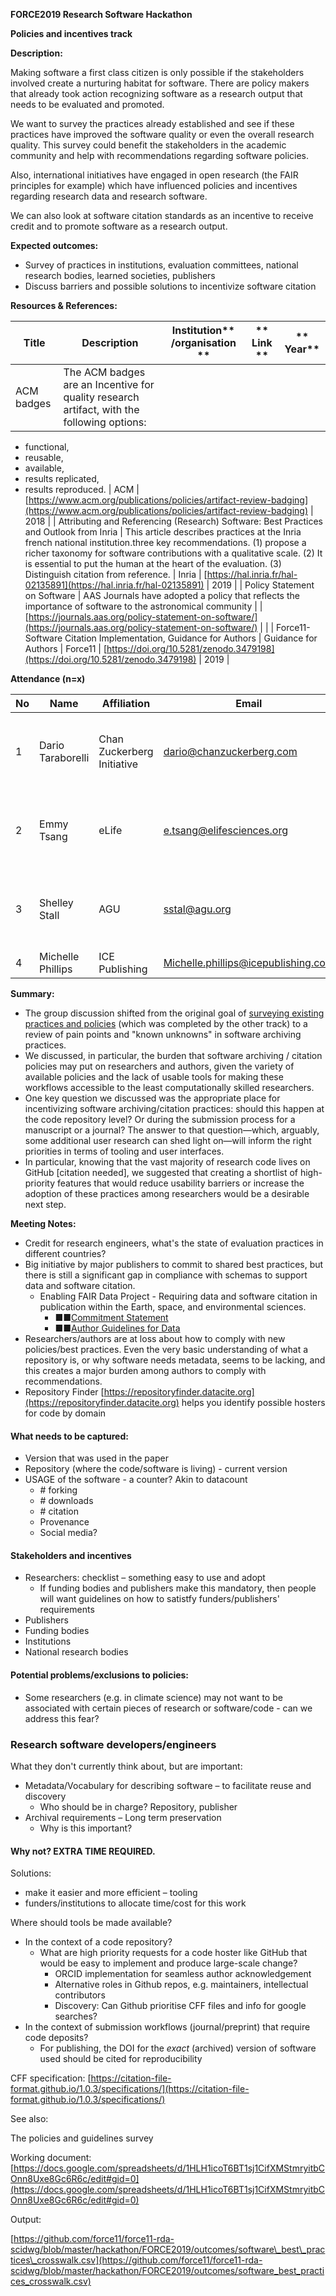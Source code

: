 **FORCE2019 Research Software Hackathon**

**Policies and incentives track**



**Description:**

Making software a first class citizen is only possible if the stakeholders involved create a nurturing habitat for software. There are policy makers that already took action recognizing software as a research output that needs to be evaluated and promoted.

We want to survey the practices already established and see if these practices have improved the software quality or even the overall research quality. This survey could benefit the stakeholders in the academic community and help with recommendations regarding software policies.

Also, international initiatives have engaged in open research (the FAIR principles for example) which have influenced policies and incentives regarding research data and research software.

We can also look at software citation standards as an incentive to receive credit and to promote software as a research output.

**Expected outcomes:**

- Survey of practices in institutions, evaluation committees, national research bodies, learned societies, publishers
- Discuss barriers and possible solutions to incentivize software citation

**Resources &amp; References:**

| **Title** | **Description** | **Institution**** /organisation **|** Link **|** Year** |
| --- | --- | --- | --- | --- |
| ACM badges | The ACM badges are an Incentive for quality research artifact, with the following options:
- functional,
- reusable,
- available,
- results replicated,
- results reproduced.
 | ACM | [https://www.acm.org/publications/policies/artifact-review-badging](https://www.acm.org/publications/policies/artifact-review-badging) | 2018 |
| Attributing and Referencing (Research) Software: Best Practices and Outlook from Inria  | This article describes practices at the Inria french national institution.three key recommendations. (1) propose a richer taxonomy for software contributions with a qualitative scale. (2) It is essential to put the human at the heart of the evaluation. (3) Distinguish citation from reference. | Inria | [https://hal.inria.fr/hal-02135891](https://hal.inria.fr/hal-02135891) | 2019 |
| Policy Statement on Software | AAS Journals have adopted a policy that reflects the importance of software to the astronomical community |   | [https://journals.aas.org/policy-statement-on-software/](https://journals.aas.org/policy-statement-on-software/) |   |
| Force11- Software Citation Implementation, Guidance for Authors | Guidance for Authors  | Force11 | [https://doi.org/10.5281/zenodo.3479198](https://doi.org/10.5281/zenodo.3479198)   | 2019 |



**Attendance (n=x)**

| **No** | **Name** | **Affiliation** | **Email** | **discipline(s)** |
| --- | --- | --- | --- | --- |
| 1 | Dario Taraborelli | Chan Zuckerberg Initiative | dario@chanzuckerberg.com | Open science, open citations, scientific open source |
| 2 | Emmy Tsang | eLife | e.tsang@elifesciences.org | Publishing, open-source for open science, life sciences |
| 3 | Shelley Stall | AGU | sstal@agu.org | Publishing, Society - Culture Change Needed for Digital |
| 4 | Michelle Phillips | ICE Publishing | Michelle.phillips@icepublishing.com | Publishing, policy |

**Summary:**

- The group discussion shifted from the original goal of [surveying existing practices and policies](https://github.com/force11/force11-rda-scidwg/blob/master/hackathon/FORCE2019/outcomes/software_best_practices_crosswalk.csv) (which was completed by the other track) to a review of pain points and &quot;known unknowns&quot; in software archiving practices.
- We discussed, in particular, the burden that software archiving / citation policies may put on researchers and authors, given the variety of available policies and the lack of usable tools for making these workflows accessible to the least computationally skilled researchers.
- One key question we discussed was the appropriate place for incentivizing software archiving/citation practices: should this happen at the code repository level? Or during the submission process for a manuscript or a journal? The answer to that question—which, arguably, some additional user research can shed light on—will inform the right priorities in terms of tooling and user interfaces.
- In particular, knowing that the vast majority of research code lives on GitHub [citation needed], we suggested that creating a shortlist of high-priority features that would reduce usability barriers or increase the adoption of these practices among researchers would be a desirable next step.

**Meeting Notes:**

- Credit for research engineers, what&#39;s the state of evaluation practices in different countries?
- Big initiative by major publishers to commit to shared best practices, but there is still a significant gap in compliance with schemas to support data and software citation.
  - Enabling FAIR Data Project - Requiring data and software citation in publication within the Earth, space, and environmental sciences.
    - ■■[Commitment Statement](https://copdess.org/enabling-fair-data-project/commitment-statement-in-the-earth-space-and-environmental-sciences/)
    - ■■[Author Guidelines for Data](https://copdess.org/enabling-fair-data-project/author-guidelines/)
- Researchers/authors are at loss about how to comply with new policies/best practices. Even the very basic understanding of what a repository is, or why software needs metadata, seems to be lacking, and this creates a major burden among authors to comply with recommendations.
- Repository Finder [https://repositoryfinder.datacite.org](https://repositoryfinder.datacite.org) helps you identify possible hosters for code by domain

#### What needs to be captured:

- Version that was used in the paper
- Repository (where the code/software is living) - current version
- USAGE of the software - a counter? Akin to datacount
  - \# forking
  - \# downloads
  - \# citation
  - Provenance
  - Social media?

#### Stakeholders and incentives

- Researchers: checklist – something easy to use and adopt
  - If funding bodies and publishers make this mandatory, then people will want guidelines on how to satistfy funders/publishers&#39; requirements
- Publishers
- Funding bodies
- Institutions
- National research bodies

#### Potential problems/exclusions to policies:

- Some researchers (e.g. in climate science) may not want to be associated with certain pieces of research or software/code - can we address this fear?

### Research software developers/engineers

What they don&#39;t currently think about, but are important:

- Metadata/Vocabulary for describing software – to facilitate reuse and discovery
  - Who should be in charge? Repository, publisher
- Archival requirements – Long term preservation
  - Why is this important?

#### Why not? EXTRA TIME REQUIRED.

Solutions:

- make it easier and more efficient – tooling
- funders/institutions to allocate time/cost for this work

Where should tools be made available?

- In the context of a code repository?
  - What are high priority requests for a code hoster like GitHub that would be easy to implement and produce large-scale change?
    - ORCID implementation for seamless author acknowledgement
    - Alternative roles in Github repos, e.g. maintainers, intellectual contributors
    - Discovery: Can Github prioritise CFF files and info for google searches?
- In the context of submission workflows (journal/preprint) that require code deposits?
  - For publishing, the DOI for the _exact_ (archived) version of software used should be cited for reproducibility

CFF specification: [https://citation-file-format.github.io/1.0.3/specifications/](https://citation-file-format.github.io/1.0.3/specifications/)

See also:

The policies and guidelines survey

Working document: [https://docs.google.com/spreadsheets/d/1HLH1icoT6BT1sj1CifXMStmryitbCOnn8Uxe8Gc6R6c/edit#gid=0](https://docs.google.com/spreadsheets/d/1HLH1icoT6BT1sj1CifXMStmryitbCOnn8Uxe8Gc6R6c/edit#gid=0)

Output:

[https://github.com/force11/force11-rda-scidwg/blob/master/hackathon/FORCE2019/outcomes/software\_best\_practices\_crosswalk.csv](https://github.com/force11/force11-rda-scidwg/blob/master/hackathon/FORCE2019/outcomes/software_best_practices_crosswalk.csv)
